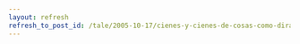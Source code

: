 ```yaml
---
layout: refresh
refresh_to_post_id: /tale/2005-10-17/cienes-y-cienes-de-cosas-como-dira-aquel
---
```

